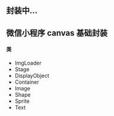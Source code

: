 ## 封装中...
## 微信小程序 canvas 基础封装
#### 类
- ImgLoader
- Stage
- DisplayObject
- Container
- Image
- Shape
- Sprite
- Text
